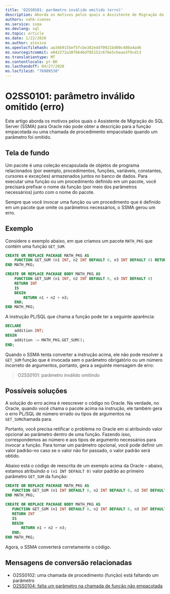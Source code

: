 ```yaml
---
title: 'O2SS0101: parâmetro inválido omitido (erro)'
description: Aborda os motivos pelos quais o Assistente de Migração do SQL Server (SSMA) para Oracle não pode obter a descrição para a função empacotada ou uma chamada de procedimento empacotado quando um parâmetro foi omitido.
authors: nahk-ivanov
ms.service: ssma
ms.devlang: sql
ms.topic: article
ms.date: 1/22/2020
ms.author: alexiva
ms.openlocfilehash: aa34b9155ef5fcbe382eddf0921bd00c480a4ad6
ms.sourcegitcommit: e042272a38fb646df05152c676e5cbeae3f9cd13
ms.translationtype: MT
ms.contentlocale: pt-BR
ms.lasthandoff: 04/27/2020
ms.locfileid: "76909538"
---
```

# <a name="o2ss0101-invalid-parameter-omitting-error"></a>O2SS0101: parâmetro inválido omitido (erro)

Este artigo aborda os motivos pelos quais o Assistente de Migração do SQL Server (SSMA) para Oracle não pode obter a descrição para a função empacotada ou uma chamada de procedimento empacotado quando um parâmetro foi omitido.

## <a name="background"></a>Tela de fundo

Um pacote é uma coleção encapsulada de objetos de programa relacionados (por exemplo, procedimentos, funções, variáveis, constantes, cursores e exceções) armazenados juntos no banco de dados. Para executar uma função ou um procedimento definido em um pacote, você precisará prefixar o nome da função (por meio dos parâmetros necessários) junto com o nome do pacote.

Sempre que você invocar uma função ou um procedimento que é definido em um pacote que omite os parâmetros necessários, o SSMA gerou um erro.

## <a name="example"></a>Exemplo

Considere o exemplo abaixo, em que criamos um pacote `MATH_PKG` que contém uma função `GET_SUM`.

```sql
CREATE OR REPLACE PACKAGE MATH_PKG AS
    FUNCTION GET_SUM (n1 INT, n2 INT DEFAULT 0, n3 INT DEFAULT 0) RETURN INT;
END MATH_PKG;

CREATE OR REPLACE PACKAGE BODY MATH_PKG AS
    FUNCTION GET_SUM (n1 INT, n2 INT DEFAULT 0, n3 INT DEFAULT 0)
    RETURN INT
    IS
    BEGIN
        RETURN n1 + n2 + n3;
    END;
END MATH_PKG;
```

A instrução PL/SQL que chama a função pode ter a seguinte aparência:

```sql
DECLARE
    addition INT;
BEGIN
    addition := MATH_PKG.GET_SUM();
END;
```

Quando o SSMA tenta converter a instrução acima, ele não pode resolver a `GET_SUM` função que é invocada sem o parâmetro obrigatório ou um número incorreto de argumentos, portanto, gera a seguinte mensagem de erro:

> O2SS0101: parâmetro inválido omitindo

## <a name="possible-remedies"></a>Possíveis soluções

A solução do erro acima é reescrever o código no Oracle. Na verdade, no Oracle, quando você chama o pacote acima na instrução, ele também gera o erro PL/SQL de número errado ou tipos de argumentos na `GET_SUM`chamada para.

Portanto, você precisa retificar o problema no Oracle em si atribuindo valor opcional ao parâmetro dentro de uma função. Fazendo isso, correspondemos ao número e aos tipos de argumento necessários para invocar a função. Para tornar um parâmetro opcional, você pode definir um valor padrão-no caso se o valor não for passado, o valor padrão será obtido.

Abaixo está o código de reescrita de um exemplo acima da Oracle – abaixo, estamos atribuindo o `(n1 INT DEFAULT 0)` valor padrão ao primeiro parâmetro `GET_SUM` da função:

```sql
CREATE OR REPLACE PACKAGE MATH_PKG AS
   FUNCTION GET_SUM (n1 INT DEFAULT 0, n2 INT DEFAULT 0, n3 INT DEFAULT 0) RETURN INT;
END MATH_PKG;

CREATE OR REPLACE PACKAGE BODY MATH_PKG AS
   FUNCTION GET_SUM (n1 INT DEFAULT 0, n2 INT DEFAULT 0, n3 INT DEFAULT 0)
   RETURN INT
   IS
   BEGIN
       RETURN n1 + n2 + n3;
   END;
END MATH_PKG;
```

Agora, o SSMA converterá corretamente o código.

## <a name="related-conversion-messages"></a>Mensagens de conversão relacionadas

* O2SS0102: uma chamada de procedimento (função) está faltando um parâmetro
* [O2SS0104: falta um parâmetro na chamada de função não empacotada](o2ss0104.md)
